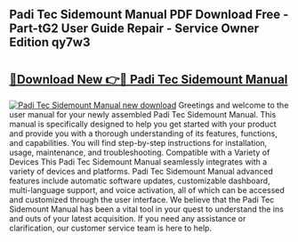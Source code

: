 ## Padi Tec Sidemount Manual PDF Download Free - Part-tG2 User Guide Repair - Service Owner Edition qy7w3

# <h2><a href="http://bc63305.oget.top/?id=Padi+Tec+Sidemount+Manual">🔗Download New 👉🔴 Padi Tec Sidemount Manual</a></h2>

[![Padi Tec Sidemount Manual new download](https://i.imgur.com/5g1atiW.png)](http://bc63305.oget.top/?id=Padi+Tec+Sidemount+Manual)
Greetings and welcome to the user manual for your newly assembled Padi Tec Sidemount Manual. This manual is specifically designed to help you get started with your product and provide you with a thorough understanding of its features, functions, and capabilities. You will find step-by-step instructions for installation, usage, maintenance, and troubleshooting. Compatible with a Variety of Devices This Padi Tec Sidemount Manual seamlessly integrates with a variety of devices and platforms. Padi Tec Sidemount Manual advanced features include automatic software updates, customizable dashboard, multi-language support, and voice activation, all of which can be accessed and customized through the user interface. We believe that the Padi Tec Sidemount Manual has been a vital tool in your quest to understand the ins and outs of your latest acquisition. If you need any assistance or clarification, our customer service team is here to help.
